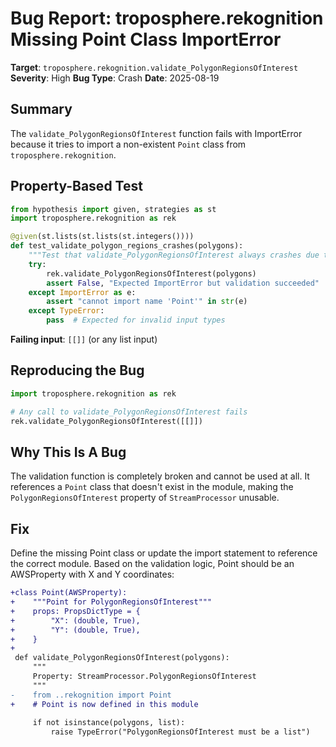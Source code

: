 # Bug Report: troposphere.rekognition Missing Point Class ImportError

**Target**: `troposphere.rekognition.validate_PolygonRegionsOfInterest`
**Severity**: High
**Bug Type**: Crash
**Date**: 2025-08-19

## Summary

The `validate_PolygonRegionsOfInterest` function fails with ImportError because it tries to import a non-existent `Point` class from `troposphere.rekognition`.

## Property-Based Test

```python
from hypothesis import given, strategies as st
import troposphere.rekognition as rek

@given(st.lists(st.lists(st.integers())))
def test_validate_polygon_regions_crashes(polygons):
    """Test that validate_PolygonRegionsOfInterest always crashes due to missing Point class"""
    try:
        rek.validate_PolygonRegionsOfInterest(polygons)
        assert False, "Expected ImportError but validation succeeded"
    except ImportError as e:
        assert "cannot import name 'Point'" in str(e)
    except TypeError:
        pass  # Expected for invalid input types
```

**Failing input**: `[[]]` (or any list input)

## Reproducing the Bug

```python
import troposphere.rekognition as rek

# Any call to validate_PolygonRegionsOfInterest fails
rek.validate_PolygonRegionsOfInterest([[]])
```

## Why This Is A Bug

The validation function is completely broken and cannot be used at all. It references a `Point` class that doesn't exist in the module, making the `PolygonRegionsOfInterest` property of `StreamProcessor` unusable.

## Fix

Define the missing Point class or update the import statement to reference the correct module. Based on the validation logic, Point should be an AWSProperty with X and Y coordinates:

```diff
+class Point(AWSProperty):
+    """Point for PolygonRegionsOfInterest"""
+    props: PropsDictType = {
+        "X": (double, True),
+        "Y": (double, True),
+    }
+
 def validate_PolygonRegionsOfInterest(polygons):
     """
     Property: StreamProcessor.PolygonRegionsOfInterest
     """
-    from ..rekognition import Point
+    # Point is now defined in this module
 
     if not isinstance(polygons, list):
         raise TypeError("PolygonRegionsOfInterest must be a list")
```